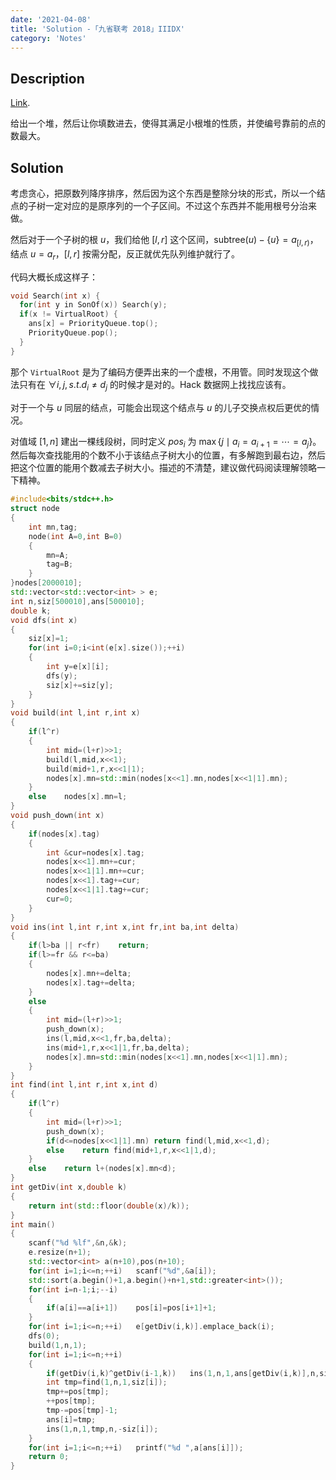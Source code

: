 ```yaml
---
date: '2021-04-08'
title: 'Solution -「九省联考 2018」IIIDX'
category: 'Notes'
---
```


## Description

[Link](https://www.luogu.com.cn/problem/P4364).

给出一个堆，然后让你填数进去，使得其满足小根堆的性质，并使编号靠前的点的数最大。

## Solution

考虑贪心，把原数列降序排序，然后因为这个东西是整除分块的形式，所以一个结点的子树一定对应的是原序列的一个子区间。不过这个东西并不能用根号分治来做。

然后对于一个子树的根 $u$，我们给他 $[l,r]$ 这个区间，$\text{subtree}(u)-\{u\}=a_{[l,r)}$，结点 $u=a_{r}$，$[l,r]$ 按需分配，反正就优先队列维护就行了。

代码大概长成这样子：

```cpp
void Search(int x) {
  for(int y in SonOf(x)) Search(y);
  if(x != VirtualRoot) {
    ans[x] = PriorityQueue.top();
    PriorityQueue.pop();
  }
}
```

那个 `VirtualRoot` 是为了编码方便弄出来的一个虚根，不用管。同时发现这个做法只有在 $\forall i,j,s.t.d_{i}\neq d_{j}$ 的时候才是对的。Hack 数据网上找找应该有。

对于一个与 $u$ 同层的结点，可能会出现这个结点与 $u$ 的儿子交换点权后更优的情况。

对值域 $[1,n]$ 建出一棵线段树，同时定义 $pos_{i}$ 为 $\max\{j\mid a_{i}=a_{i+1}=\cdots=a_{j}\}$。然后每次查找能用的个数不小于该结点子树大小的位置，有多解跑到最右边，然后把这个位置的能用个数减去子树大小。描述的不清楚，建议做代码阅读理解领略一下精神。

```cpp
#include<bits/stdc++.h>
struct node
{
	int mn,tag;
	node(int A=0,int B=0)
	{
		mn=A;
		tag=B;
	}
}nodes[2000010];
std::vector<std::vector<int> > e;
int n,siz[500010],ans[500010];
double k;
void dfs(int x)
{
	siz[x]=1;
	for(int i=0;i<int(e[x].size());++i)
	{
		int y=e[x][i];
		dfs(y);
		siz[x]+=siz[y];
	}
}
void build(int l,int r,int x)
{
	if(l^r)
	{
		int mid=(l+r)>>1;
		build(l,mid,x<<1);
		build(mid+1,r,x<<1|1);
		nodes[x].mn=std::min(nodes[x<<1].mn,nodes[x<<1|1].mn);
	}
	else	nodes[x].mn=l;
}
void push_down(int x)
{
	if(nodes[x].tag)
	{
		int &cur=nodes[x].tag;
		nodes[x<<1].mn+=cur;
		nodes[x<<1|1].mn+=cur;
		nodes[x<<1].tag+=cur;
		nodes[x<<1|1].tag+=cur;
		cur=0;
	}
}
void ins(int l,int r,int x,int fr,int ba,int delta)
{
	if(l>ba || r<fr)	return;
	if(l>=fr && r<=ba)
	{
		nodes[x].mn+=delta;
		nodes[x].tag+=delta;
	}
	else
	{
		int mid=(l+r)>>1;
		push_down(x);
		ins(l,mid,x<<1,fr,ba,delta);
		ins(mid+1,r,x<<1|1,fr,ba,delta);
		nodes[x].mn=std::min(nodes[x<<1].mn,nodes[x<<1|1].mn);
	}
}
int find(int l,int r,int x,int d)
{
	if(l^r)
	{
		int mid=(l+r)>>1;
		push_down(x);
		if(d<=nodes[x<<1|1].mn)	return find(l,mid,x<<1,d);
		else	return find(mid+1,r,x<<1|1,d);
	}
	else	return l+(nodes[x].mn<d);
}
int getDiv(int x,double k)
{
	return int(std::floor(double(x)/k));
}
int main()
{
	scanf("%d %lf",&n,&k);
	e.resize(n+1);
	std::vector<int> a(n+10),pos(n+10);
	for(int i=1;i<=n;++i)	scanf("%d",&a[i]);
	std::sort(a.begin()+1,a.begin()+n+1,std::greater<int>());
	for(int i=n-1;i;--i)
	{
		if(a[i]==a[i+1])	pos[i]=pos[i+1]+1;
	}
	for(int i=1;i<=n;++i)	e[getDiv(i,k)].emplace_back(i);
	dfs(0);
	build(1,n,1);
	for(int i=1;i<=n;++i)
	{
		if(getDiv(i,k)^getDiv(i-1,k))	ins(1,n,1,ans[getDiv(i,k)],n,siz[getDiv(i,k)]-1);
		int tmp=find(1,n,1,siz[i]);
		tmp+=pos[tmp];
		++pos[tmp];
		tmp-=pos[tmp]-1;
		ans[i]=tmp;
		ins(1,n,1,tmp,n,-siz[i]);
	}
	for(int i=1;i<=n;++i)	printf("%d ",a[ans[i]]);
	return 0;
}
```